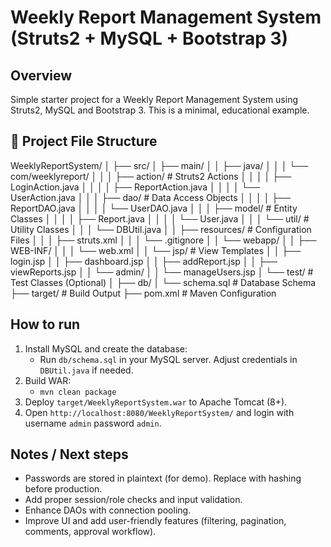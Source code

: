 # Weekly Report Management System (Struts2 + MySQL + Bootstrap 3)

## Overview
Simple starter project for a Weekly Report Management System using Struts2, MySQL and Bootstrap 3.
This is a minimal, educational example.


## 🧭 Project File Structure
WeeklyReportSystem/
│
├── src/
│ ├── main/
│ │ ├── java/
│ │ │ └── com/weeklyreport/
│ │ │ ├── action/ # Struts2 Actions
│ │ │ │ ├── LoginAction.java
│ │ │ │ ├── ReportAction.java
│ │ │ │ └── UserAction.java
│ │ │ ├── dao/ # Data Access Objects
│ │ │ │ ├── ReportDAO.java
│ │ │ │ └── UserDAO.java
│ │ │ ├── model/ # Entity Classes
│ │ │ │ ├── Report.java
│ │ │ │ └── User.java
│ │ │ └── util/ # Utility Classes
│ │ │ └── DBUtil.java
│ │ ├── resources/ # Configuration Files
│ │ │ ├── struts.xml
│ │ │ └── .gitignore
│ │ └── webapp/
│ │ ├── WEB-INF/
│ │ │ └── web.xml
│ │ └── jsp/ # View Templates
│ │ ├── login.jsp
│ │ ├── dashboard.jsp
│ │ ├── addReport.jsp
│ │ ├── viewReports.jsp
│ │ └── admin/
│ │ └── manageUsers.jsp
│ └── test/ # Test Classes (Optional)
│
├── db/
│ └── schema.sql # Database Schema
├── target/ # Build Output
├── pom.xml # Maven Configuration


## How to run
1. Install MySQL and create the database:
   - Run `db/schema.sql` in your MySQL server. Adjust credentials in `DBUtil.java` if needed.
2. Build WAR:
   - `mvn clean package`
3. Deploy `target/WeeklyReportSystem.war` to Apache Tomcat (8+).
4. Open `http://localhost:8080/WeeklyReportSystem/` and login with username `admin` password `admin`.

## Notes / Next steps
- Passwords are stored in plaintext (for demo). Replace with hashing before production.
- Add proper session/role checks and input validation.
- Enhance DAOs with connection pooling.
- Improve UI and add user-friendly features (filtering, pagination, comments, approval workflow).
